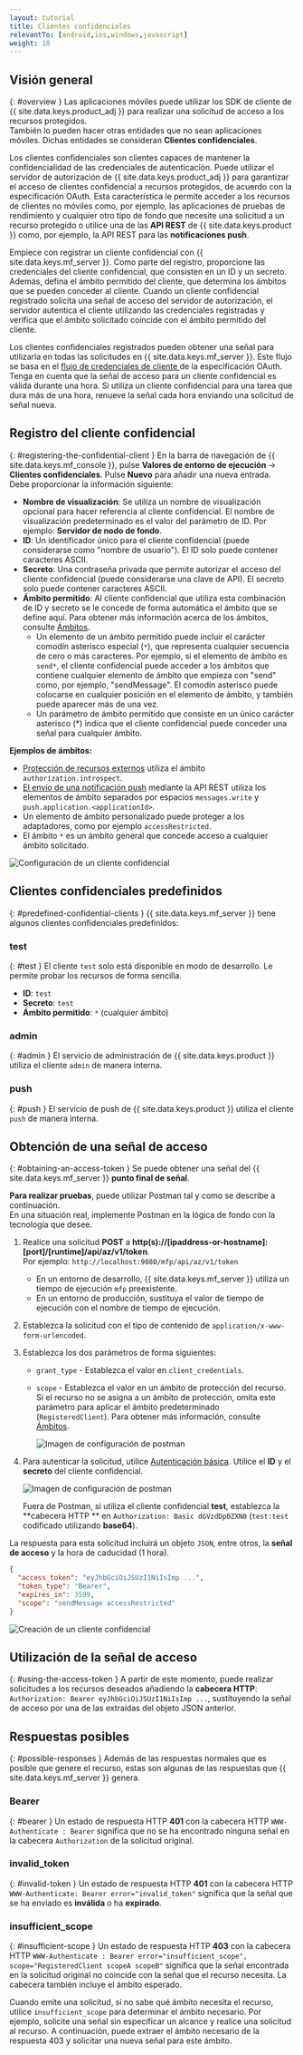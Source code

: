 ```yaml
---
layout: tutorial
title: Clientes confidenciales
relevantTo: [android,ios,windows,javascript]
weight: 10
---
```

<!-- NLS_CHARSET=UTF-8 -->
## Visión general
{: #overview }
Las aplicaciones móviles puede utilizar los SDK de cliente de {{ site.data.keys.product_adj }} para realizar una solicitud de acceso a los recursos protegidos.  
También lo pueden hacer otras entidades que no sean aplicaciones móviles. Dichas entidades se consideran **Clientes confidenciales**.

Los clientes confidenciales son clientes capaces de mantener la confidencialidad de las credenciales de autenticación. Puede utilizar el servidor de autorización de {{ site.data.keys.product_adj }} para garantizar el acceso de clientes confidencial a recursos protegidos, de acuerdo con la especificación OAuth. Esta característica le permite acceder a los recursos de clientes no móviles como, por ejemplo, las aplicaciones de pruebas de rendimiento y cualquier otro tipo de fondo que necesite una solicitud a un recurso protegido o utilice una de las **API REST** de {{ site.data.keys.product }} como, por ejemplo, la API REST para las **notificaciones push**.

Empiece con registrar un cliente confidencial con {{ site.data.keys.mf_server }}. Como parte del registro, proporcione las credenciales del cliente confidencial, que consisten en un ID y un secreto. Además, defina el ámbito permitido del cliente, que determina los ámbitos que se pueden conceder al cliente. Cuando un cliente confidencial registrado solicita una señal de acceso del servidor de autorización, el servidor autentica el cliente utilizando las credenciales registradas y verifica que el ámbito solicitado coincide con el ámbito permitido del cliente.

Los clientes confidenciales registrados pueden obtener una señal para utilizarla en todas las solicitudes en {{ site.data.keys.mf_server }}. Este flujo se basa en el [flujo de credenciales de cliente ](https://tools.ietf.org/html/rfc6749#section-1.3.4) de la especificación OAuth. Tenga en cuenta que la señal de acceso para un cliente confidencial es válida durante una hora. Si utiliza un cliente confidencial para una tarea que dura más de una hora, renueve la señal cada hora enviando una solicitud de señal nueva.

## Registro del cliente confidencial
{: #registering-the-confidential-client }
En la barra de navegación de {{ site.data.keys.mf_console }}, pulse **Valores de entorno de ejecución** → **Clientes confidenciales**. Pulse **Nuevo** para añadir una nueva entrada.  
Debe proporcionar la información siguiente:

- **Nombre de visualización**: Se utiliza un nombre de visualización opcional para hacer referencia al cliente confidencial. El nombre de visualización predeterminado es el valor del parámetro de ID. Por ejemplo: **Servidor de nodo de fondo**.
- **ID**: Un identificador único para el cliente confidencial (puede considerarse como "nombre de usuario").
  El ID solo puede contener caracteres ASCII.
- **Secreto**: Una contraseña privada que permite autorizar el acceso del cliente confidencial (puede considerarse una clave de API).
  El secreto solo puede contener caracteres ASCII.
- **Ámbito permitido**: Al cliente confidencial que utiliza esta combinación de ID y secreto se le concede de forma automática el ámbito que se define aquí. Para obtener más información acerca de los ámbitos, consulte [Ámbitos](../#scopes).
    - Un elemento de un ámbito permitido puede incluir el carácter comodín asterisco especial (`*`), que representa cualquier secuencia de cero o más caracteres. Por ejemplo, si el elemento de ámbito es `send*`, el cliente confidencial puede acceder a los ámbitos que contiene cualquier elemento de ámbito que empieza con "send" como, por ejemplo, "sendMessage". El comodín asterisco puede colocarse en cualquier posición en el elemento de ámbito, y también puede aparecer más de una vez. 
    - Un parámetro de ámbito permitido que consiste en un único carácter asterisco (*) indica que el cliente confidencial puede conceder una señal para cualquier ámbito.

**Ejemplos de ámbitos:**

- [Protección de recursos externos](../protecting-external-resources) utiliza el ámbito `authorization.introspect`.
- [El envío de una notificación push](../../notifications/sending-notifications) mediante la API REST utiliza los elementos de ámbito separados por espacios `messages.write` y `push.application.<applicationId>`.
- Un elemento de ámbito personalizado puede proteger a los adaptadores, como por ejemplo `accessRestricted`.
- El ámbito `*` es un ámbito general que concede acceso a cualquier ámbito solicitado.

<img class="gifplayer" alt="Configuración de un cliente confidencial" src="push-confidential-client.png"/>

## Clientes confidenciales predefinidos
{: #predefined-confidential-clients }
{{ site.data.keys.mf_server }} tiene algunos clientes confidenciales predefinidos:

### test
{: #test }
El cliente `test` solo está disponible en modo de desarrollo. Le permite probar los recursos de forma sencilla.

- **ID**: `test`
- **Secreto**: `test`
- **Ámbito permitido**: `*` (cualquier ámbito)

### admin
{: #admin }
El servicio de administración de {{ site.data.keys.product }} utiliza el cliente `admin` de manera interna.

### push
{: #push }
El servicio de push de {{ site.data.keys.product }} utiliza el cliente `push` de manera interna.

## Obtención de una señal de acceso
{: #obtaining-an-access-token }
Se puede obtener una señal del {{ site.data.keys.mf_server }} **punto final de señal**.  

**Para realizar pruebas**, puede utilizar Postman tal y como se describe a continuación.  
En una situación real, implemente Postman en la lógica de fondo con la tecnología que desee.

1.  Realice una solicitud **POST** a **http(s)://[ipaddress-or-hostname]: [port]/[runtime]/api/az/v1/token**.  
    Por ejemplo: `http://localhost:9080/mfp/api/az/v1/token`
    - En un entorno de desarrollo, {{ site.data.keys.mf_server }} utiliza un tiempo de ejecución `mfp` preexistente.  
    - En un entorno de producción, sustituya el valor de tiempo de ejecución con el nombre de tiempo de ejecución.

2.  Establezca la solicitud con el tipo de contenido de `application/x-www-form-urlencoded`.  
3.  Establezca los dos parámetros de forma siguientes:
    - `grant_type` - Establezca el valor en `client_credentials`.
    - `scope` - Establezca el valor en un ámbito de protección del recurso. Si el recurso no se asigna a un ámbito de protección, omita este parámetro para aplicar el ámbito predeterminado (`RegisteredClient`). Para obtener más información, consulte [Ámbitos](../../authentication-and-security/#scopes).

       ![Imagen de configuración de postman](confidential-client-steps-1-3.png)

4.  Para autenticar la solicitud, utilice [Autenticación básica](https://en.wikipedia.org/wiki/Basic_access_authentication#Client_side). Utilice el **ID** y el **secreto** del cliente confidencial.

    ![Imagen de configuración de postman](confidential-client-step-4.png)

    Fuera de Postman, si utiliza el cliente confidencial **test**, establezca la **cabecera HTTP ** en `Authorization: Basic dGVzdDp0ZXN0` (`test:test` codificado utilizando **base64**).

La respuesta para esta solicitud incluirá un objeto `JSON`, entre otros, la **señal de acceso** y la hora de caducidad (1 hora).

```json
{
  "access_token": "eyJhbGciOiJSUzI1NiIsImp ...",
  "token_type": "Bearer",
  "expires_in": 3599,
  "scope": "sendMessage accessRestricted"
}
```

![Creación de un cliente confidencial](confidential-client-access-token.png)

## Utilización de la señal de acceso
{: #using-the-access-token }
A partir de este momento, puede realizar solicitudes a los recursos deseados añadiendo la **cabecera HTTP**: `Authorization: Bearer eyJhbGciOiJSUzI1NiIsImp ...`, sustituyendo la señal de acceso por una de las extraídas del objeto JSON anterior.

## Respuestas posibles
{: #possible-responses }
Además de las respuestas normales que es posible que genere el recurso, estas son algunas de las respuestas que {{ site.data.keys.mf_server }} genera.

### Bearer
{: #bearer }
Un estado de respuesta HTTP **401** con la cabecera HTTP `WWW-Authenticate : Bearer` significa que no se ha encontrado ninguna señal en la cabecera `Authorization` de la solicitud original.

### invalid_token
{: #invalid-token }
Un estado de respuesta HTTP **401** con la cabecera HTTP `WWW-Authenticate: Bearer error="invalid_token"` significa que la señal que se ha enviado es **inválida** o ha **expirado**.

### insufficient_scope
{: #insufficient-scope }
Un estado de respuesta HTTP **403** con la cabecera HTTP `WWW-Authenticate : Bearer error="insufficient_scope", scope="RegisteredClient scopeA scopeB"` significa que la señal encontrada en la solicitud original no coincide con la señal que el recurso necesita. La cabecera también incluye el ámbito esperado.

Cuando emite una solicitud, si no sabe qué ámbito necesita el recurso, utilice `insufficient_scope` para determinar el ámbito necesario. Por ejemplo, solicite una señal sin especificar un alcance y realice una solicitud al recurso. A continuación, puede extraer el ámbito necesario de la respuesta 403 y solicitar una nueva señal para este ámbito.


